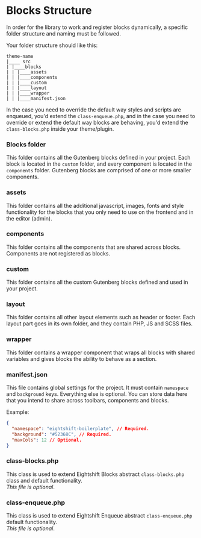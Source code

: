 # Blocks Structure

In order for the library to work and register blocks dynamically, a specific folder structure and naming must be followed. 

Your folder structure should like this:

```shell
theme-name
|____ src
| |____blocks
| | |____assets
| | |____components
| | |____custom
| | |____layout
| | |____wrapper
| | |____manifest.json
```

In the case you need to override the default way styles and scripts are enqueued, you'd extend the `class-enqueue.php`, and in the case you need to override or extend the default way blocks are behaving, you'd extend the `class-blocks.php` inside your theme/plugin.

### Blocks folder
This folder contains all the Gutenberg blocks defined in your project. Each block is located in the `custom` folder, and every component is located in the `components` folder. Gutenberg blocks are comprised of one or more smaller components.

### assets
This folder contains all the additional javascript, images, fonts and style functionality for the blocks that you only need to use on the frontend and in the editor (admin).

### components
This folder contains all the components that are shared across blocks. Components are not registered as blocks. 

### custom
This folder contains all the custom Gutenberg blocks defined and used in your project.

### layout
This folder contains all other layout elements such as header or footer. Each layout part goes in its own folder, and they contain PHP, JS and SCSS files.

### wrapper
This folder contains a wrapper component that wraps all blocks with shared variables and gives blocks the ability to behave as a section.

### manifest.json
This file contains global settings for the project. It must contain `namespace` and `background` keys. Everything else is optional. You can store data here that you intend to share across toolbars, components and blocks.

Example:

```json
{
  "namespace": "eightshift-boilerplate", // Required.
  "background": "#52368C", // Required.
  "maxCols": 12 // Optional.
}
```

### class-blocks.php
This class is used to extend Eightshift Blocks abstract `class-blocks.php` class and default functionality.  
_This file is optional_. 

### class-enqueue.php
This class is used to extend Eightshift Enqueue abstract `class-enqueue.php` default functionality.   
_This file is optional_.
